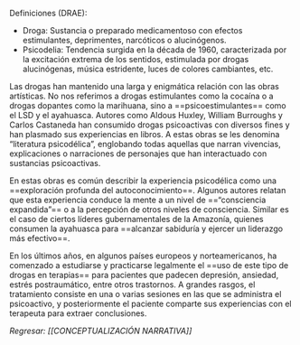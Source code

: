 
Definiciones (DRAE):

- Droga: Sustancia o preparado medicamentoso con efectos estimulantes, deprimentes, narcóticos o alucinógenos.
- Psicodelia: Tendencia surgida en la década de 1960, caracterizada por la excitación extrema de los sentidos, estimulada por drogas alucinógenas, música estridente, luces de colores cambiantes, etc.

Las drogas han mantenido una larga y enigmática relación con las obras artísticas. No nos referimos a drogas estimulantes como la cocaína o a drogas dopantes como la marihuana, sino a ==psicoestimulantes== como el LSD y el ayahuasca. Autores como Aldous Huxley, William Burroughs y Carlos Castaneda han consumido drogas psicoactivas con diversos fines y han plasmado sus experiencias en libros. A estas obras se les denomina “literatura psicodélica”, englobando todas aquellas que narran vivencias, explicaciones o narraciones de personajes que han interactuado con sustancias psicoactivas.

En estas obras es común describir la experiencia psicodélica como una ==exploración profunda del autoconocimiento==. Algunos autores relatan que esta experiencia conduce la mente a un nivel de ==“consciencia expandida”== o a la percepción de otros niveles de consciencia. Similar es el caso de ciertos líderes gubernamentales de la Amazonía, quienes consumen la ayahuasca para ==alcanzar sabiduría y ejercer un liderazgo más efectivo==.

En los últimos años, en algunos países europeos y norteamericanos, ha comenzado a estudiarse y practicarse legalmente el ==uso de este tipo de drogas en terapias== para pacientes que padecen depresión, ansiedad, estrés postraumático, entre otros trastornos. A grandes rasgos, el tratamiento consiste en una o varias sesiones en las que se administra el psicoactivo, y posteriormente el paciente comparte sus experiencias con el terapeuta para extraer conclusiones.


*Regresar: [[CONCEPTUALIZACIÓN NARRATIVA]]*